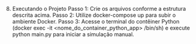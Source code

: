 8. Executando o Projeto
Passo 1: Crie os arquivos conforme a estrutura descrita acima.
Passo 2: Utilize docker-compose up para subir o ambiente Docker.
Passo 3: Acesse o terminal do contêiner Python (docker exec -it <nome_do_container_python_app> /bin/sh) e execute python main.py para iniciar a simulação manual.
